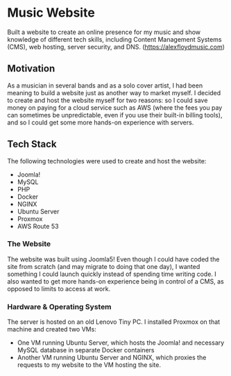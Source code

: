 # Music Website
Built a website to create an online presence for my music and show knowledge of different tech skills, including Content Management Systems (CMS), web hosting, server security, and DNS. (https://alexfloydmusic.com)

## Motivation

As a musician in several bands and as a solo cover artist, I had been meaning to build a website just as another way to market myself. I decided to create and host the website myself for two reasons: so I could save money on paying for a cloud service such as AWS (where the fees you pay can sometimes be unpredictable, even if you use their built-in billing tools), and so I could get some more hands-on experience with servers.

## Tech Stack

The following technologies were used to create and host the website:
- Joomla!
- MySQL
- PHP
- Docker
- NGINX
- Ubuntu Server
- Proxmox
- AWS Route 53

### The Website

The website was built using Joomla5! Even though I could have coded the site from scratch (and may migrate to doing that one day), I wanted something I could launch quickly instead of spending time writing code. I also wanted to get more hands-on experience being in control of a CMS, as opposed to limits to access at work.

### Hardware & Operating System

The server is hosted on an old Lenovo Tiny PC. I installed Proxmox on that machine and created two VMs:
- One VM running Ubuntu Server, which hosts the Joomla! and necessary MySQL database in separate Docker containers
- Another VM running Ubuntu Server and NGINX, which proxies the requests to my website to the VM hosting the site.
